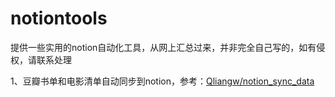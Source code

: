 # notiontools
提供一些实用的notion自动化工具，从网上汇总过来，并非完全自己写的，如有侵权，请联系处理

1、豆瓣书单和电影清单自动同步到notion，参考：[Qliangw/notion_sync_data](https://github.com/Qliangw/notion_sync_data)
